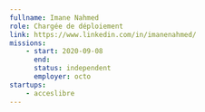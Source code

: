 ```yaml
---
fullname: Imane Nahmed
role: Chargée de déploiement
link: https://www.linkedin.com/in/imanenahmed/
missions:
    - start: 2020-09-08
      end:
      status: independent
      employer: octo
startups:
    - acceslibre
---
```

